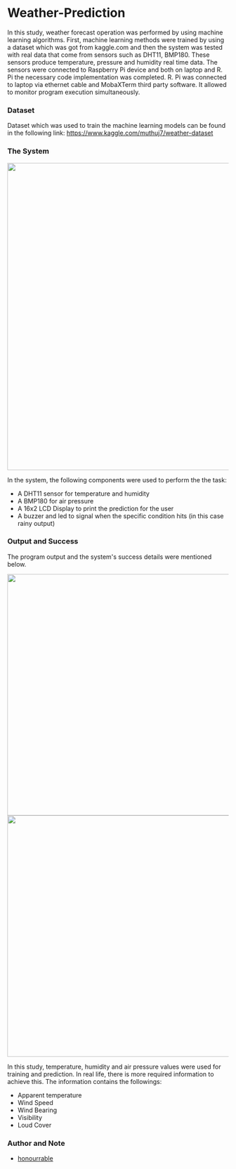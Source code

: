 # Weather-Prediction

In this study, weather forecast operation was performed by using machine learning algorithms. First, machine learning methods were trained by using a dataset which was got from kaggle.com and then the system was tested with real data that come from sensors such as DHT11, BMP180. These sensors produce temperature, pressure and humidity real time data. The sensors were connected to Raspberry Pi device and both on laptop and R. Pi the necessary code implementation was completed. R. Pi was connected to laptop via ethernet cable and MobaXTerm third party software. It allowed to monitor program execution simultaneously.

### Dataset

Dataset which was used to train the machine learning models can be found in the following link: https://www.kaggle.com/muthuj7/weather-dataset

### The System

<p align="center">
  <img src="https://user-images.githubusercontent.com/57035819/150679594-e2d17e21-b87e-40c2-ba32-a6d0744fabb4.jpg"  width="700"/>
</p>

In the system, the following components were used to perform the the task:

- A DHT11 sensor for temperature and humidity
- A BMP180 for air pressure
- A 16x2 LCD Display to print the prediction for the user
- A buzzer and led to signal when the specific condition hits (in this case rainy output)

### Output and Success

The program output and the system's success details were mentioned below.

<p align="center">
  <img src="https://user-images.githubusercontent.com/57035819/150679800-8c6037a8-8576-43c4-9ffc-621d939dfc82.png"  width="550"/>
  <img src="https://user-images.githubusercontent.com/57035819/150679818-92048238-7ed2-4c21-a617-1084888add45.png"  width="550"/>
</p>

In this study, temperature, humidity and air pressure values were used for training and prediction. In real life, there is more required information to achieve this. The information contains the followings:

- Apparent temperature
- Wind Speed
- Wind Bearing
- Visibility
- Loud Cover

### Author and Note
- [honourrable](https://github.com/honourrable)
